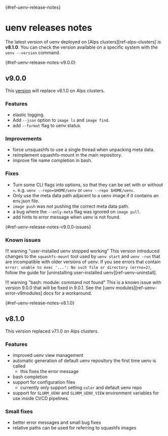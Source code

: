 [](){#ref-uenv-release-notes}
# uenv releases notes

The latest version of uenv deployed on [Alps clusters][ref-alps-clusters] is **v8.1.0**.
You can check the version available on a specific system with the `uenv --version` command.

[](){#ref-uenv-release-notes-v9.0.0}
## v9.0.0

This [version](https://github.com/eth-cscs/uenv2/releases/tag/v9.0.0) will replace v8.1.0 on Alps clusters.

### Features

- elastic logging.
- Add `--json` option to `image ls` and `image find`.
- add `--format` flag to uenv status.

### Improvements

- force unsquashfs to use a single thread when unpacking meta data.
- reimplement squashfs-mount in the main repository.
- improve file name completion in bash.

### Fixes

- Turn some CLI flags into options, so that they can be set with or without `=`. e.g. `uenv --repo=$HOME/uenv` or `uenv --repo $HOME/uenv`.
- Only use the meta data path adjacent to a uenv image if it contains an env.json file.
- `image push` was not pushing the correct meta data path.
- a bug where the `--only-meta` flag was ignored on `image pull`.
- add hints to error message when uenv is not found.

[](){#ref-uenv-release-notes-v9.0.0-issues}
### Known issues

!!! warning "user-installed uenv stopped working"
    This version introduced changes to the `squashfs-mount` tool used by `uenv start` and `uenv -run` that are incompatible with older versions of uenv.
    If you see errors that contain `error: unable to exec '...': No such file or directory (errno=2)`, follow the guide for [uninstalling user-installed uenv][ref-uenv-uninstall].

!!! warning "bash: module: command not found"
    This is a known issue with version 9.0.0 that will be fixed in 9.0.1.
    See the [uenv modules][ref-uenv-error-v9modules] docs for a workaround.

[](){#ref-uenv-release-notes-v8.1.0}
## v8.1.0

This version replaced v7.1.0 on Alps clusters.

### Features

* improved uenv view management
* automatic generation of default uenv repository the first time uenv is called
    * this fixes the error message
* bash completion
* support for configuration files
    * currently only support setting `color` and default uenv repo
* support for `SLURM_UENV` and `SLURM_UENV_VIEW` environment variables for use inside CI/CD pipelines.

### Small fixes

* better error messages and small bug fixes
* relative paths can be used for referring to squashfs images

